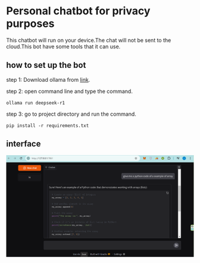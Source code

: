 # Personal chatbot for privacy purposes
This chatbot will run on your device.The chat will not be sent to the cloud.This bot have some tools that it can use.

## how to set up the bot
step 1: Download ollama from [link](https://ollama.com/download).

step 2: open command line and type the command.
```
ollama run deepseek-r1
```
step 3: go to project directory and run the command.
```
pip install -r requirements.txt
```

## interface

![alt text](https://github.com/hamim-87/Personal_chatbot/blob/main/assets/interface.png "interface pic")

